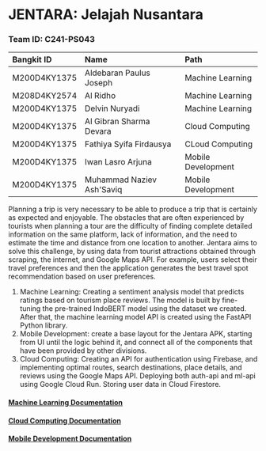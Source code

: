 # JENTARA: Jelajah Nusantara

### Team ID: C241-PS043

| Bangkit ID   | Name                               | Path                           |
| :---         | :----                              | :---                           |
| M200D4KY1375 | Aldebaran Paulus Joseph            | Machine Learning               |
| M208D4KY2574 | Al Ridho                           | Machine Learning               |
| M200D4KY1375 | Delvin Nuryadi                     | Machine Learning               |
| M200D4KY1375 | Al Gibran Sharma Devara            | Cloud Computing                |
| M200D4KY1375 | Fathiya Syifa Firdausya            | CLoud Computing                |
| M200D4KY1375 | Iwan Lasro Arjuna                  | Mobile Development             |
| M200D4KY1375 | Muhammad Naziev Ash'Saviq          | Mobile Development             |


Planning a trip is very necessary to be able to produce a trip that is certainly as expected and enjoyable. The obstacles that are often experienced by tourists when planning a tour are the difficulty of finding complete detailed information on the same platform, lack of information, and the need to estimate the time and distance from one location to another. Jentara aims to solve this challenge, by using data from tourist attractions obtained through scraping, the internet, and Google Maps API. For example, users select their travel preferences and then the application generates the best travel spot recommendation based on user preferences.

1. Machine Learning: Creating a sentiment analysis model that predicts ratings based on tourism place reviews. The model is built by fine-tuning the pre-trained IndoBERT model using the dataset we created. After that, the machine learning model API is created using the FastAPI Python library.
2. Mobile Development:  create a base layout for the Jentara APK, starting from UI until the logic behind it, and connect all of the components that have been provided by other divisions.
3. Cloud Computing: Creating an API for authentication using Firebase, and implementing optimal routes, search destinations, place details, and reviews using the Google Maps API. Deploying both auth-api and ml-api using Google Cloud Run. Storing user data in Cloud Firestore.

#### [Machine Learning Documentation](https://github.com/JENTARA-Jelajah-Nusantara/machine-learning/blob/main/README.md)
#### [Cloud Computing Documentation](https://github.com/JENTARA-Jelajah-Nusantara/cloud-computing/blob/main/README.md)
#### [Mobile Development Documentation](https://github.com/JENTARA-Jelajah-Nusantara/mobile-dev)
